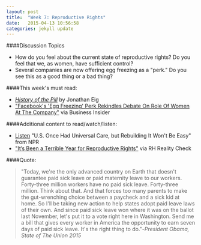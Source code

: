 ```yaml
---
layout: post
title:  "Week 7: Reproductive Rights"
date:   2015-04-13 10:56:58
categories: jekyll update
---
```


####Discussion Topics
* How do you feel about the current state of reproductive rights? Do you feel that we, as women, have sufficient control? 
* Several companies are now offering egg freezing as a "perk." Do you see this as a good thing or a bad thing?

####This week's must read:

* [*History of the Pill*](http://www.amazon.com/Birth-Pill-Crusaders-Reinvented-Revolution/dp/0393073726/ref=sr_1_1?ie=UTF8&qid=1421530782&sr=8-1&keywords=history+of+the+pill) by Jonathan Eig
* ["Facebook's 'Egg Freezing' Perk Rekindles Debate On Role Of Women At The Company"](http://www.businessinsider.com/afp-egg-freezing-controversial-new-benefit-in-the-us-workplace-2014-10) via Business Insider

####Additional content to read/watch/listen:

* [Listen](http://www.npr.org/2015/01/24/379530251/u-s-once-had-universal-child-care-but-rebuilding-it-wouldnt-be-easy) "U.S. Once Had Universal Care, but Rebuilding It Won't Be Easy" from NPR
* ["It’s Been a Terrible Year for Reproductive Rights"](http://rhrealitycheck.org/article/2014/12/19/its-been-a-terrible-year-for-reproductive-rights/) via RH Reality Check


####Quote:

>"Today, we're the only advanced country on Earth that doesn't guarantee paid sick leave or paid maternity leave to our workers. Forty-three million workers have no paid sick leave. Forty-three million. Think about that. And that forces too many parents to make the gut-wrenching choice between a paycheck and a sick kid at home. So I'll be taking new action to help states adopt paid leave laws of their own. And since paid sick leave won where it was on the ballot last November, let's put it to a vote right here in Washington. Send me a bill that gives every worker in America the opportunity to earn seven days of paid sick leave. It's the right thing to do."-*President Obama, State of The Union 2015*


